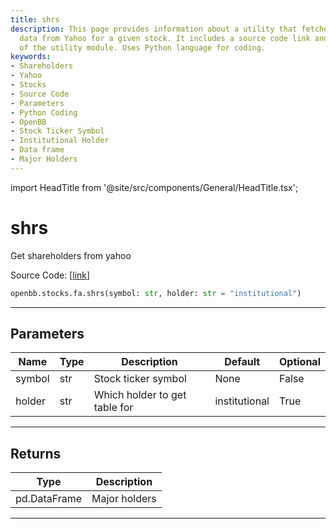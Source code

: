 ```yaml
---
title: shrs
description: This page provides information about a utility that fetches shareholder
  data from Yahoo for a given stock. It includes a source code link and explains parameters
  of the utility module. Uses Python language for coding.
keywords:
- Shareholders
- Yahoo
- Stocks
- Source Code
- Parameters
- Python Coding
- OpenBB
- Stock Ticker Symbol
- Institutional Holder
- Data frame
- Major Holders
---
```


import HeadTitle from '@site/src/components/General/HeadTitle.tsx';

<HeadTitle title="shrs - Fa - Stocks - Reference | OpenBB SDK Docs" />

# shrs

Get shareholders from yahoo

Source Code: [[link](https://github.com/OpenBB-finance/OpenBBTerminal/tree/main/openbb_terminal/stocks/fundamental_analysis/yahoo_finance_model.py#L75)]

```python
openbb.stocks.fa.shrs(symbol: str, holder: str = "institutional")
```

---

## Parameters

| Name | Type | Description | Default | Optional |
| ---- | ---- | ----------- | ------- | -------- |
| symbol | str | Stock ticker symbol | None | False |
| holder | str | Which holder to get table for | institutional | True |


---

## Returns

| Type | Description |
| ---- | ----------- |
| pd.DataFrame | Major holders |
---
